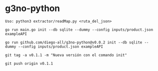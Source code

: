 # g3no-python


    Uso: python3 extractor/readMap.py <ruta_del_json>

    go run main.go init --db sqlite --dummy --config inputs/product.json exampleAPI

    go run github.com/diego-all/g3no-python@v0.0.2 init --db sqlite --dummy --config inputs/product.json exampleAPI

    git tag -a v0.1.1 -m "Nueva versión con el comando init"

    git push origin v0.1.1